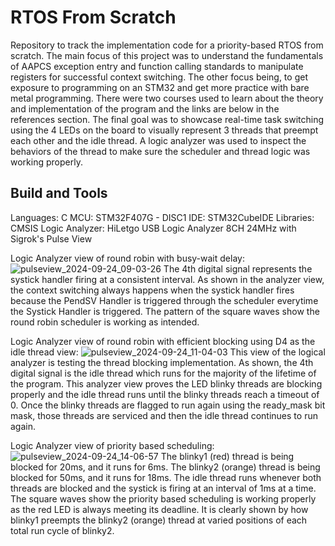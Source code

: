 # RTOS From Scratch
Repository to track the implementation code for a priority-based RTOS from scratch. The main focus of this project was to understand the fundamentals of AAPCS exception entry and function calling standards to manipulate registers for successful context switching. The other focus being, to get exposure to programming on an STM32 and get more practice with bare metal programming. There were two courses used to learn about the theory and implementation of the program and the links are below in the references section. The final goal was to showcase real-time task switching using the 4 LEDs on the board to visually represent 3 threads that preempt each other and the idle thread. A logic analyzer was used to inspect the behaviors of the thread to make sure the scheduler and thread logic was working properly.

## Build and Tools
Languages: C
MCU: STM32F407G - DISC1
IDE: STM32CubeIDE
Libraries: CMSIS
Logic Analyzer: HiLetgo USB Logic Analyzer 8CH 24MHz with Sigrok's Pulse View

Logic Analyzer view of round robin with busy-wait delay:
![pulseview_2024-09-24_09-03-26](https://github.com/user-attachments/assets/39ef5784-83ba-4b42-9be9-e772e4fd8069)
The 4th digital signal represents the systick handler firing at a consistent interval. As shown in the analyzer view, the context switching always happens when the systick handler fires because the PendSV Handler is triggered through the scheduler everytime the Systick Handler is triggered. The pattern of the square waves show the round robin scheduler is working as intended.<br>


Logic Analyzer view of round robin with efficient blocking using D4 as the idle thread view:
![pulseview_2024-09-24_11-04-03](https://github.com/user-attachments/assets/3a7904bb-4d63-426f-a640-1295e95b4819)
This view of the logical analyzer is testing the thread blocking implementation. As shown, the 4th digital signal is the idle thread which runs for the majority of the lifetime of the program. This analyzer view proves the LED blinky threads are blocking properly and the idle thread runs until the blinky threads reach a timeout of 0. Once the blinky threads are flagged to run again using the ready_mask bit mask, those threads are serviced and then the idle thread continues to run again.<br>


Logic Analyzer view of priority based scheduling:
![pulseview_2024-09-24_14-06-57](https://github.com/user-attachments/assets/60e8d43c-74a0-457c-9f91-c4a8f696bffd)
The blinky1 (red) thread is being blocked for 20ms, and it runs for 6ms.
The blinky2 (orange) thread is being blocked for 50ms, and it runs for 18ms.
The idle thread runs whenever both threads are blocked and the systick is firing at an interval of 1ms at a time.
The square waves show the priority based scheduling is working properly as the red LED is always meeting its deadline. It is clearly shown by how blinky1 preempts the blinky2 (orange) thread at varied positions of each total run cycle of blinky2.  

